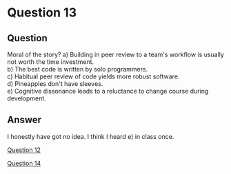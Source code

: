 # Question 13
## Question
Moral of the story?
a) Building in peer review to a team's workflow is usually not worth the time investment.   
b) The best code is written by solo programmers.   
c) Habitual peer review of code yields more robust software.   
d) Pineapples don't have sleeves.   
e) Cognitive dissonance leads to a reluctance to change course during development.   
## Answer
I honestly have got no idea. I think I heard e) in class once. 

[Question 12](https://thunderredstar.me/Test-2-Review/explanations/the_part_with_multiple_guesses/10-19/12)

[Question 14](https://thunderredstar.me/Test-2-Review/explanations/the_part_with_multiple_guesses/10-19/14)